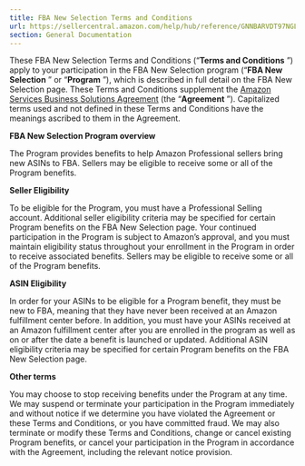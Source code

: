 ```yaml
---
title: FBA New Selection Terms and Conditions
url: https://sellercentral.amazon.com/help/hub/reference/GNNBARVDT97NGLQ4
section: General Documentation
---
```


These FBA New Selection Terms and Conditions (“**Terms and Conditions** ”)
apply to your participation in the FBA New Selection program (“**FBA New
Selection** ” or “**Program** ”), which is described in full detail on the FBA
New Selection page. These Terms and Conditions supplement the [Amazon Services
Business Solutions
Agreement](https://sellercentral.amazon.com/gp/help/external/G1791) (the
“**Agreement** ”). Capitalized terms used and not defined in these Terms and
Conditions have the meanings ascribed to them in the Agreement.

**FBA New Selection Program overview**

The Program provides benefits to help Amazon Professional sellers bring new
ASINs to FBA. Sellers may be eligible to receive some or all of the Program
benefits.

**Seller Eligibility**

To be eligible for the Program, you must have a Professional Selling account.
Additional seller eligibility criteria may be specified for certain Program
benefits on the FBA New Selection page. Your continued participation in the
Program is subject to Amazon’s approval, and you must maintain eligibility
status throughout your enrollment in the Program in order to receive
associated benefits. Sellers may be eligible to receive some or all of the
Program benefits.

**ASIN Eligibility**

In order for your ASINs to be eligible for a Program benefit, they must be new
to FBA, meaning that they have never been received at an Amazon fulfillment
center before. In addition, you must have your ASINs received at an Amazon
fulfillment center after you are enrolled in the program as well as on or
after the date a benefit is launched or updated. Additional ASIN eligibility
criteria may be specified for certain Program benefits on the FBA New
Selection page.

**Other terms**  

You may choose to stop receiving benefits under the Program at any time. We
may suspend or terminate your participation in the Program immediately and
without notice if we determine you have violated the Agreement or these Terms
and Conditions, or you have committed fraud. We may also terminate or modify
these Terms and Conditions, change or cancel existing Program benefits, or
cancel your participation in the Program in accordance with the Agreement,
including the relevant notice provision.

